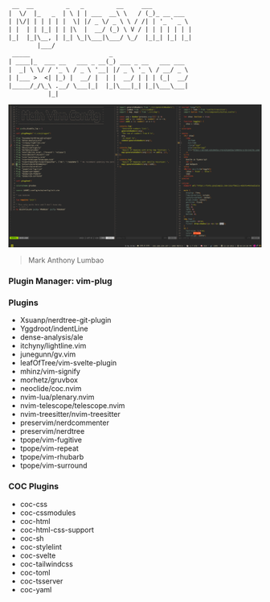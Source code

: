```
 __  __         _   _         __     ___
|  \/  |_   _  | \ | | ___  __\ \   / (_)_ __ ___
| |\/| | | | | |  \| |/ _ \/ _ \ \ / /| | '_ ` _ \
| |  | | |_| | | |\  |  __/ (_) \ V / | | | | | | |
|_|  |_|\__, | |_| \_|\___|\___/ \_/  |_|_| |_| |_|
        |___/
 _____                      _
| ____|_  ___ __   ___ _ __(_) ___ _ __   ___ ___
|  _| \ \/ / '_ \ / _ \ '__| |/ _ \ '_ \ / __/ _ \
| |___ >  <| |_) |  __/ |  | |  __/ | | | (_|  __/
|_____/_/\_\ .__/ \___|_|  |_|\___|_| |_|\___\___|
           |_|
```

![preview](./assets/preview.png)

> Mark Anthony Lumbao

### Plugin Manager: vim-plug

### Plugins

- Xsuanp/nerdtree-git-plugin
- Yggdroot/indentLine
- dense-analysis/ale
- itchyny/lightline.vim
- junegunn/gv.vim
- leafOfTree/vim-svelte-plugin
- mhinz/vim-signify
- morhetz/gruvbox
- neoclide/coc.nvim
- nvim-lua/plenary.nvim
- nvim-telescope/telescope.nvim
- nvim-treesitter/nvim-treesitter
- preservim/nerdcommenter
- preservim/nerdtree
- tpope/vim-fugitive
- tpope/vim-repeat
- tpope/vim-rhubarb
- tpope/vim-surround

### COC Plugins

- coc-css
- coc-cssmodules
- coc-html
- coc-html-css-support
- coc-sh
- coc-stylelint
- coc-svelte
- coc-tailwindcss
- coc-toml
- coc-tsserver
- coc-yaml
